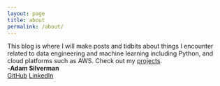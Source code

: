 ```yaml
---
layout: page
title: about
permalink: /about/
---
```


This blog is where I will make posts and tidbits about things I encounter related to data engineering and machine learning including Python, and cloud platforms such as AWS. Check out my [projects](/projects/).   
-**Adam Silverman**  
[GitHub](https://github.com/abalone23) [LinkedIn](https://www.linkedin.com/in/adam-silverman-sf/)